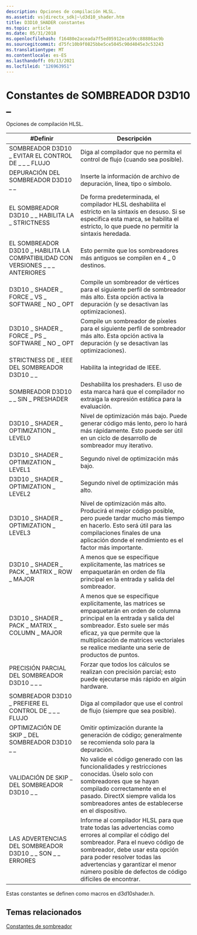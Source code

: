 ```yaml
---
description: Opciones de compilación HLSL.
ms.assetid: vs|directx_sdk|~\d3d10_shader.htm
title: D3D10_SHADER constantes
ms.topic: article
ms.date: 05/31/2018
ms.openlocfilehash: f16480e2aceada7f5ed05912eca59cc88886ac9b
ms.sourcegitcommit: d75fc10b9f0825bbe5ce5045c90d4045e3c53243
ms.translationtype: MT
ms.contentlocale: es-ES
ms.lasthandoff: 09/13/2021
ms.locfileid: "126963951"
---
```

# <a name="d3d10_shader-constants"></a>Constantes de SOMBREADOR D3D10 \_

Opciones de compilación HLSL.



| \#Definir                                        | Descripción                                                                                                                                                                                                                                    |
|-------------------------------------------------|------------------------------------------------------------------------------------------------------------------------------------------------------------------------------------------------------------------------------------------------|
| SOMBREADOR D3D10 \_ EVITAR EL CONTROL DE \_ \_ \_ FLUJO             | Diga al compilador que no permita el control de flujo (cuando sea posible).                                                                                                                                                                                       |
| DEPURACIÓN DEL SOMBREADOR D3D10 \_ \_                            | Inserte la información de archivo de depuración, línea, tipo o símbolo.                                                                                                                                                                                                |
| EL SOMBREADOR D3D10 \_ \_ HABILITA LA \_ STRICTNESS               | De forma predeterminada, el compilador HLSL deshabilita el estricto en la sintaxis en desuso. Si se especifica esta marca, se habilita el estricto, lo que puede no permitir la sintaxis heredada.                                                                                         |
| EL SOMBREADOR D3D10 \_ HABILITA LA COMPATIBILIDAD CON VERSIONES \_ \_ \_ ANTERIORES | Esto permite que los sombreadores más antiguos se compilen en 4 \_ 0 destinos.                                                                                                                                                                                         |
| D3D10 \_ SHADER \_ FORCE \_ VS \_ SOFTWARE \_ NO \_ OPT     | Compile un sombreador de vértices para el siguiente perfil de sombreador más alto. Esta opción activa la depuración (y se desactivan las optimizaciones).                                                                                                                           |
| D3D10 \_ SHADER \_ FORCE \_ PS \_ SOFTWARE \_ NO \_ OPT     | Compile un sombreador de píxeles para el siguiente perfil de sombreador más alto. Esta opción activa la depuración (y se desactivan las optimizaciones).                                                                                                                            |
| STRICTNESS DE \_ IEEE DEL SOMBREADOR D3D10 \_ \_                 | Habilita la integridad de IEEE.                                                                                                                                                                                                                       |
| SOMBREADOR D3D10 \_ \_ SIN \_ PRESHADER                    | Deshabilita los preshaders. El uso de esta marca hará que el compilador no extraiga la expresión estática para la evaluación.                                                                                                                                 |
| D3D10 \_ SHADER \_ OPTIMIZATION \_ LEVEL0             | Nivel de optimización más bajo. Puede generar código más lento, pero lo hará más rápidamente. Esto puede ser útil en un ciclo de desarrollo de sombreador muy iterativo.                                                                                             |
| D3D10 \_ SHADER \_ OPTIMIZATION \_ LEVEL1             | Segundo nivel de optimización más bajo.                                                                                                                                                                                                              |
| D3D10 \_ SHADER \_ OPTIMIZATION \_ LEVEL2             | Segundo nivel de optimización más alto.                                                                                                                                                                                                             |
| D3D10 \_ SHADER \_ OPTIMIZATION \_ LEVEL3             | Nivel de optimización más alto. Producirá el mejor código posible, pero puede tardar mucho más tiempo en hacerlo. Esto será útil para las compilaciones finales de una aplicación donde el rendimiento es el factor más importante.                                 |
| D3D10 \_ SHADER \_ PACK \_ MATRIX \_ ROW \_ MAJOR         | A menos que se especifique explícitamente, las matrices se empaquetarán en orden de fila principal en la entrada y salida del sombreador.                                                                                                                                   |
| D3D10 \_ SHADER \_ PACK \_ MATRIX \_ COLUMN \_ MAJOR      | A menos que se especifique explícitamente, las matrices se empaquetarán en orden de columna principal en la entrada y salida del sombreador. Esto suele ser más eficaz, ya que permite que la multiplicación de matrices vectoriales se realice mediante una serie de productos de puntos. |
| PRECISIÓN PARCIAL DEL SOMBREADOR D3D10 \_ \_ \_               | Forzar que todos los cálculos se realizan con precisión parcial; esto puede ejecutarse más rápido en algún hardware.                                                                                                                                                |
| SOMBREADOR D3D10 \_ PREFIERE EL CONTROL DE \_ \_ \_ FLUJO            | Diga al compilador que use el control de flujo (siempre que sea posible).                                                                                                                                                                                             |
| OPTIMIZACIÓN DE SKIP \_ DEL SOMBREADOR D3D10 \_ \_               | Omitir optimización durante la generación de código; generalmente se recomienda solo para la depuración.                                                                                                                                                                |
| VALIDACIÓN DE SKIP \_ DEL SOMBREADOR D3D10 \_ \_                 | No valide el código generado con las funcionalidades y restricciones conocidas. Úselo solo con sombreadores que se hayan compilado correctamente en el pasado. DirectX siempre valida los sombreadores antes de establecerse en el dispositivo.         |
| LAS ADVERTENCIAS DEL SOMBREADOR D3D10 \_ \_ SON \_ \_ ERRORES            | Informe al compilador HLSL para que trate todas las advertencias como errores al compilar el código del sombreador. Para el nuevo código de sombreador, debe usar esta opción para poder resolver todas las advertencias y garantizar el menor número posible de defectos de código difíciles de encontrar.             |



 

Estas constantes se definen como macros en d3d10shader.h.

## <a name="related-topics"></a>Temas relacionados

<dl> <dt>

[Constantes de sombreador](d3d10-graphics-reference-d3d10-shader-constants.md)
</dt> </dl>

 

 



